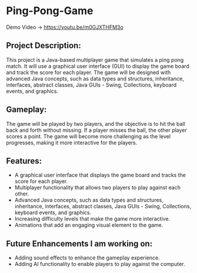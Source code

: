 # Ping-Pong-Game

Demo Video -> https://youtu.be/m0GJXTHFM3o

## Project Description:
This project is a Java-based multiplayer game that simulates a ping pong match. It will use a graphical user interface (GUI) to display the game board and track the score for each player. The game will be designed with advanced Java concepts, such as data types and structures, inheritance, interfaces, abstract classes, Java GUIs - Swing, Collections, keyboard events, and graphics.

## Gameplay:
The game will be played by two players, and the objective is to hit the ball back and forth without missing. If a player misses the ball, the other player scores a point. The game will become more challenging as the level progresses, making it more interactive for the players.

## Features:

- A graphical user interface that displays the game board and tracks the score for each player.
- Multiplayer functionality that allows two players to play against each other.
- Advanced Java concepts, such as data types and structures, inheritance, interfaces, abstract classes, Java GUIs - Swing, Collections, keyboard events, and graphics.
- Increasing difficulty levels that make the game more interactive.
- Animations that add an engaging visual element to the game.

## Future Enhancements I am working on:

- Adding sound effects to enhance the gameplay experience.
- Adding AI functionality to enable players to play against the computer.

